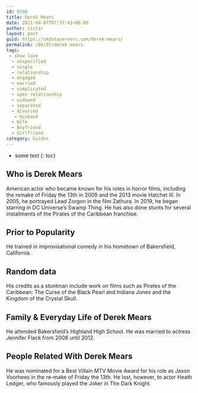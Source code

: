 ```yaml
---
id: 9746
title: Derek Mears
date: 2021-04-07T07:37:41+00:00
author: victor
layout: post
guid: https://ukdataservers.com/derek-mears/
permalink: /04/07/derek-mears
tags:
 - show love
  - unspecified
  - single
  - relationship
  - engaged
  - married
  - complicated
  - open relationship
  - widowed
  - separated
  - divorced
   - Husband
  - Wife
  - Boyfriend
  - Girlfriend
category: Guides
---
```


* some text
{: toc}


## Who is Derek Mears



American actor who became known for his roles in horror films, including the remake of Friday the 13th in 2009 and the 2013 movie Hatchet III. In 2005, he portrayed Lead Zorgon in the film Zathura. In 2019, he began starring in DC Universe&#8217;s Swamp Thing. He has also done stunts for several installments of the Pirates of the Caribbean franchise.

                
                
                
## Prior to Popularity



He trained in improvisational comedy in his hometown of Bakersfield, California.

                
                
                
## Random data



His credits as a stuntman include work on films such as Pirates of the Caribbean: The Curse of the Black Pearl and Indiana Jones and the Kingdom of the Crystal Skull.

                
                
                
## Family & Everyday Life of Derek Mears



He attended Bakersfield&#8217;s Highland High School. He was married to actress Jennifer Flack from 2008 until 2012.

                
                
                
## People Related With Derek Mears



He was nominated for a Best Villain MTV Movie Award for his role as Jason Voorhees in the re-make of Friday the 13th. He lost, however, to actor Heath Ledger, who famously played the Joker in The Dark Knight.

                
              
            
          
          
          